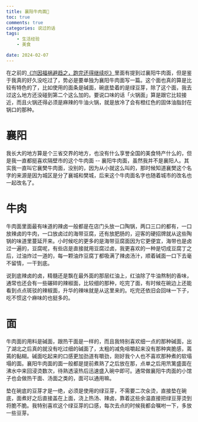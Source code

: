 ```yaml
---
title: 襄阳牛肉面🍜
toc: true
comments: true
categories: 说过的话
tags: 
	- 生活经验
	- 美食

date: 2024-02-07
---
```


在之前的[《岂因福祸避趋之，跑完还得继续吃》](https://102no.com/2018/04/17/gourmet-tour-1/)里面有提到过襄阳牛肉面，但是鉴于我真的好久没吃过了，势必是要单独为襄阳牛肉面写一篇。这个面也真的算是比较有特色的了，比如使用的面条是碱面，碗底垫着的是绿豆芽，除了这个面，我去过这么地方还没碰到第二个这么加的。要说口味的话「火锅面」算是跟它比较接近，而且火锅还得必须是麻辣的牛油火锅，就是放冷了会有橙红色的固体油脂封在锅口的那种。

# 襄阳

我长大的地方算是个三省交界的地方，也没有什么享誉全国的美食特产什么的，但是我一直都挺喜欢隔壁市的这个牛肉面 -- 襄阳牛肉面，虽然我并不是襄阳人。其实我一直叫它襄樊牛肉面，没别的，因为从小就这么叫的，那时候知道襄樊这个名字的来源是因为城区是分了襄城和樊城，后来这个牛肉面名字也随着城市的改名也一起改名了。

# 牛肉

牛肉面里面最有味道的辣卤一般都是在店门头放一口陶锅，两口三口的都有，一口放辣卤的牛肉，一口放卤过的海带豆腐，还有放肥肠的，迎客的硬招牌就从这些陶锅的味道里蔓延开来。小时候吃的更多的是海带豆腐面因为它更便宜，海带也是卤过一遍的，豆腐呢，有些店是直接就用豆腐过卤，我更喜欢的一种是切成豆腐丁之后，过油炸过一道的，每一颗油炸豆腐丁都吸满了辣卤汤汁，顺着碱面一口下去毫不留情，一干到底。

说到底辣卤的卤，精髓还是飘在最外面的那层红油上，红油除了牛油熬制的香味，通常也还会有一些碾碎的辣椒面，比较细的那种，吃完了面，有时候在碗边上还能看到点点斑驳的辣椒面，升华的辣味就是从这里来的。吃完还依旧会回味一下子，吃不惯这个麻味的也挺多的。

# 面

牛肉面的用料是碱面，跟热干面是一样的，而且我特别喜欢细一点的那种碱面，出了湖北之后真的就没有吃过细的碱面了，太粗的减免咀嚼起来没有那种爽脆感，蔫蔫的黏糊。碱面吃起来的口感更加劲道有嚼劲，刚好我个人也不喜欢那种煮的软塌塌的面。襄阳牛肉面的面一般都是提前煮熟了之后放在那，点单之后用笊篱盛面在沸水中来回浸烫数次，待熟透滚热后迅速盛入碗中即可。通常做襄阳牛肉面的小馆子也会做热干面、汤面之类的，面可以通用嘛。

垫在碗底的豆芽才是一绝，必须是使用的绿豆芽，不需要二次汆烫，直接垫在碗底，面煮好之后直接盖在上面，浇上热汤、辣卤，靠着这些余温直接把绿豆芽烫到将脆不脆。我特别喜欢这个绿豆芽的口感，每次去点的时候我都会嘱咐一下，多放一些豆芽。



